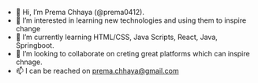 - 👋 Hi, I’m Prema Chhaya (@prema0412).
- 👀 I’m interested in learning new technologies and using them to inspire change
- 🌱 I’m currently learning HTML/CSS, Java Scripts, React, Java, Springboot.
- 💞️ I’m looking to collaborate on creting great platforms which can inspire chnage.
- 📫 I can be reached on prema.chhaya@gmail.com

<!---
prema0412/prema0412 is a ✨ special ✨ repository because its `README.md` (this file) appears on your GitHub profile.
You can click the Preview link to take a look at your changes.
--->
